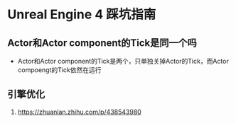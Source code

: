 # Unreal Engine 4 踩坑指南

## Actor和Actor component的Tick是同一个吗

- Actor和Actor component的Tick是两个，只单独关掉Actor的Tick，而Actor compoengt的Tick依然在运行

## 引擎优化

1. https://zhuanlan.zhihu.com/p/438543980

